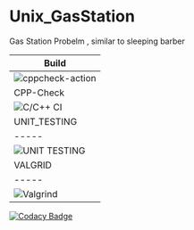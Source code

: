 # Unix_GasStation
Gas Station Probelm , similar to sleeping barber 


|Build|  
|-----|  
|![cppcheck-action](https://github.com/99002442/Unix_GasStation/workflows/cppcheck-action/badge.svg)|
|CPP-Check|
|![C/C++ CI](https://github.com/99002442/Unix_GasStation/workflows/C/C++%20CI/badge.svg)|                                                                                         
|UNIT_TESTING|
|-----|
|![UNIT TESTING](https://github.com/99002442/Unix_GasStation/workflows/UNIT%20TESTING/badge.svg)|
|VALGRID|
|-----|
|![Valgrind](https://github.com/99002442/Unix_GasStation/workflows/Valgrind/badge.svg)|\
[![Codacy Badge](https://app.codacy.com/project/badge/Grade/396eeae2cf00429294c8933917b6b280)](https://www.codacy.com/gh/99002442/Unix_GasStation/dashboard?utm_source=github.com&amp;utm_medium=referral&amp;utm_content=99002442/Unix_GasStation&amp;utm_campaign=Badge_Grade)

